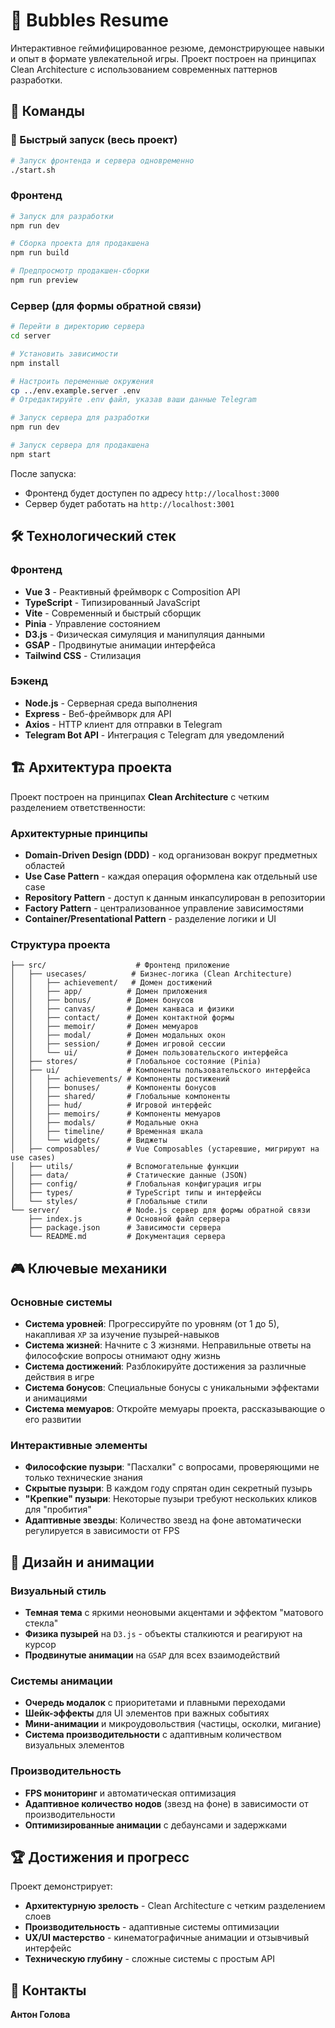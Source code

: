 # 🫧 Bubbles Resume

Интерактивное геймифицированное резюме, демонстрирующее навыки и опыт в формате увлекательной игры. Проект построен на принципах Clean Architecture с использованием современных паттернов разработки.

## 🔧 Команды

### 🚀 Быстрый запуск (весь проект)
```bash
# Запуск фронтенда и сервера одновременно
./start.sh
```

### Фронтенд
```bash
# Запуск для разработки
npm run dev

# Сборка проекта для продакшена
npm run build

# Предпросмотр продакшен-сборки
npm run preview
```

### Сервер (для формы обратной связи)
```bash
# Перейти в директорию сервера
cd server

# Установить зависимости
npm install

# Настроить переменные окружения
cp ../env.example.server .env
# Отредактируйте .env файл, указав ваши данные Telegram

# Запуск сервера для разработки
npm run dev

# Запуск сервера для продакшена
npm start
```

После запуска:
- Фронтенд будет доступен по адресу `http://localhost:3000`
- Сервер будет работать на `http://localhost:3001`

## 🛠️ Технологический стек

### Фронтенд
-   **Vue 3** - Реактивный фреймворк с Composition API
-   **TypeScript** - Типизированный JavaScript
-   **Vite** - Современный и быстрый сборщик
-   **Pinia** - Управление состоянием
-   **D3.js** - Физическая симуляция и манипуляция данными
-   **GSAP** - Продвинутые анимации интерфейса
-   **Tailwind CSS** - Стилизация

### Бэкенд
-   **Node.js** - Серверная среда выполнения
-   **Express** - Веб-фреймворк для API
-   **Axios** - HTTP клиент для отправки в Telegram
-   **Telegram Bot API** - Интеграция с Telegram для уведомлений

## 🏗️ Архитектура проекта

Проект построен на принципах **Clean Architecture** с четким разделением ответственности:

### Архитектурные принципы
- **Domain-Driven Design (DDD)** - код организован вокруг предметных областей
- **Use Case Pattern** - каждая операция оформлена как отдельный use case
- **Repository Pattern** - доступ к данным инкапсулирован в репозитории
- **Factory Pattern** - централизованное управление зависимостями
- **Container/Presentational Pattern** - разделение логики и UI

### Структура проекта
```
├── src/                    # Фронтенд приложение
│   ├── usecases/          # Бизнес-логика (Clean Architecture)
│   │   ├── achievement/   # Домен достижений
│   │   ├── app/          # Домен приложения
│   │   ├── bonus/        # Домен бонусов
│   │   ├── canvas/       # Домен канваса и физики
│   │   ├── contact/      # Домен контактной формы
│   │   ├── memoir/       # Домен мемуаров
│   │   ├── modal/        # Домен модальных окон
│   │   ├── session/      # Домен игровой сессии
│   │   └── ui/           # Домен пользовательского интерфейса
│   ├── stores/           # Глобальное состояние (Pinia)
│   ├── ui/               # Компоненты пользовательского интерфейса
│   │   ├── achievements/ # Компоненты достижений
│   │   ├── bonuses/      # Компоненты бонусов
│   │   ├── shared/       # Глобальные компоненты
│   │   ├── hud/          # Игровой интерфейс
│   │   ├── memoirs/      # Компоненты мемуаров
│   │   ├── modals/       # Модальные окна
│   │   ├── timeline/     # Временная шкала
│   │   └── widgets/      # Виджеты
│   ├── composables/      # Vue Composables (устаревшие, мигрируют на use cases)
│   ├── utils/            # Вспомогательные функции
│   ├── data/             # Статические данные (JSON)
│   ├── config/           # Глобальная конфигурация игры
│   ├── types/            # TypeScript типы и интерфейсы
│   └── styles/           # Глобальные стили
└── server/               # Node.js сервер для формы обратной связи
    ├── index.js          # Основной файл сервера
    ├── package.json      # Зависимости сервера
    └── README.md         # Документация сервера
```

## 🎮 Ключевые механики

### Основные системы
-   **Система уровней**: Прогрессируйте по уровням (от 1 до 5), накапливая `XP` за изучение пузырей-навыков
-   **Система жизней**: Начните с 3 жизнями. Неправильные ответы на философские вопросы отнимают одну жизнь
-   **Система достижений**: Разблокируйте достижения за различные действия в игре
-   **Система бонусов**: Специальные бонусы с уникальными эффектами и анимациями
-   **Система мемуаров**: Откройте мемуары проекта, рассказывающие о его развитии

### Интерактивные элементы
-   **Философские пузыри**: "Пасхалки" с вопросами, проверяющими не только технические знания
-   **Скрытые пузыри**: В каждом году спрятан один секретный пузырь
-   **"Крепкие" пузыри**: Некоторые пузыри требуют нескольких кликов для "пробития"
-   **Адаптивные звезды**: Количество звезд на фоне автоматически регулируется в зависимости от FPS

## 🎨 Дизайн и анимации

### Визуальный стиль
-   **Темная тема** с яркими неоновыми акцентами и эффектом "матового стекла"
-   **Физика пузырей** на `D3.js` - объекты сталкиются и реагируют на курсор
-   **Продвинутые анимации** на `GSAP` для всех взаимодействий

### Системы анимации
-   **Очередь модалок** с приоритетами и плавными переходами
-   **Шейк-эффекты** для UI элементов при важных событиях
-   **Мини-анимации** и микроудовольствия (частицы, осколки, мигание)
-   **Система производительности** с адаптивным количеством визуальных элементов

### Производительность
-   **FPS мониторинг** и автоматическая оптимизация
-   **Адаптивное количество нодов** (звезд на фоне) в зависимости от производительности
-   **Оптимизированные анимации** с дебаунсами и задержками

## 🏆 Достижения и прогресс

Проект демонстрирует:
- **Архитектурную зрелость** - Clean Architecture с четким разделением слоев
- **Производительность** - адаптивные системы оптимизации
- **UX/UI мастерство** - кинематографичные анимации и отзывчивый интерфейс
- **Техническую глубину** - сложные системы с простым API

## 🤝 Контакты

**Антон Голова**